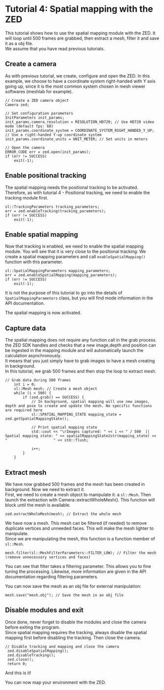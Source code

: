 # Tutorial 4: Spatial mapping with the ZED

This tutorial shows how to use the spatial mapping module with the ZED. It will loop until 500 frames are grabbed, then extract a mesh, filter it and save it as a obj file.<br/>
We assume that you have read previous tutorials.


## Create a camera

As with previous tutorial, we create, configure and open the ZED. In this example, we choose to have a coordinate system right-handed with Y axis going up, since it is the most common system chosen in mesh viewer softwares (meshlab for example).

```
// Create a ZED camera object
Camera zed;

// Set configuration parameters
InitParameters init_params;
init_params.camera_resolution = RESOLUTION_HD720; // Use HD720 video mode (default fps: 60)
init_params.coordinate_system = COORDINATE_SYSTEM_RIGHT_HANDED_Y_UP; // Use a right-handed Y-up coordinate system
init_params.coordinate_units = UNIT_METER; // Set units in meters

// Open the camera
ERROR_CODE err = zed.open(init_params);
if (err != SUCCESS)
    exit(-1);
```

## Enable positional tracking

The spatial mapping needs the positional tracking to be activated. Therefore, as with tutorial 4 - Positional tracking, we need to enable the tracking module first.


```
sl::TrackingParameters tracking_parameters;
err = zed.enableTracking(tracking_parameters);
if (err != SUCCESS)
    exit(-1);
```

## Enable spatial mapping

Now that tracking is enabled, we need to enable the spatial mapping module. You will see that it is very close to the positional tracking: We create a spatial mapping parameters and call `enableSpatialMapping()` function with this parameter.

```
sl::SpatialMappingParameters mapping_parameters;
err = zed.enableSpatialMapping(mapping_parameters);
if (err != SUCCESS)
    exit(-1);
```

It is not the purpose of this tutorial to go into the details of `SpatialMappingParameters` class, but you will find mode information in the API documentation.

The spatial mapping is now activated.

## Capture data

The spatial mapping does not require any function call in the grab process. the ZED SDK handles and checks that a new image,depth and position can be ingested in the mapping module and will automatically launch the calculation asynchronously.<br/>
It means that you just simply have to grab images to have a mesh creating in background.<br/>
In this tutorial, we grab 500 frames and then stop the loop to extract mesh.

```
// Grab data during 500 frames
	int i = 0;
	sl::Mesh mesh; // Create a mesh object
	while (i < 500) {
		if (zed.grab() == SUCCESS) {
			// In background, spatial mapping will use new images, depth and pose to create and update the mesh. No specific functions are required here
			sl::SPATIAL_MAPPING_STATE mapping_state = zed.getSpatialMappingState();
				
			// Print spatial mapping state
			std::cout << "\rImages captured: " << i << " / 500  ||  Spatial mapping state: " << spatialMappingState2str(mapping_state) << "                     " << std::flush;
            
			i++;
		}
	}
```

## Extract mesh

We have now grabbed 500 frames and the mesh has been created in background. Now we need to extract it.<br/>
First, we need to create a mesh object to manipulate it: a `sl::Mesh`. Then launch the extraction with Camera::extractWholeMesh(). This function will block until the mesh is available.

```
zed.extractWholeMesh(mesh); // Extract the whole mesh
```

We have now a mesh. This mesh can be filtered (if needed) to remove duplicate vertices and unneeded faces. This will make the mesh lighter to manipulate.<br/>
Since we are manipulating the mesh, this function is a function member of `sl::Mesh`.<br/>

```
mesh.filter(sl::MeshFilterParameters::FILTER_LOW); // Filter the mesh (remove unnecessary vertices and faces)
 ```

You can see that filter takes a filtering parameter. This allows you to fine tuning the processing. Likewise, more information are given in the API documentation regarding filtering parameters.


You can now save the mesh as an obj file for external manipulation:

```
mesh.save("mesh.obj"); // Save the mesh in an obj file
```

## Disable modules and exit

Once done, never forget to disable the modules and close the camera before exiting the program.<br/>
Since spatial mapping requires the tracking, always disable the spatial mapping first before disabling the tracking. Then close the camera.

```
// Disable tracking and mapping and close the camera
 zed.disableSpatialMapping();
 zed.disableTracking();
 zed.close();
 return 0;
```

And this is it!<br/>

You can now map your environment with the ZED.
